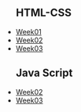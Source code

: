 
<ul>
  <h2> HTML-CSS</h2>
<li><a href="https://nailaalissa.github.io/HTML-CSs/week01/">Week01</a></li>
<li><a href="https://nailaalissa.github.io/HTML-CSs/week02/">Week02</a></li>
<li><a href="https://nailaalissa.github.io/HTML-CSs/week03/">Week03</a></li>
</ul>
<ul>
  <h2>Java Script</h2>
  <li><a href= "nailaalissa.github.io/javascript/JavaScript1/Week02/">Week02</li>
  <li><a href= "nailaalissa.github.io/javascript/JavaScript1/Week03/index.html">Week03</li>
</ul>
